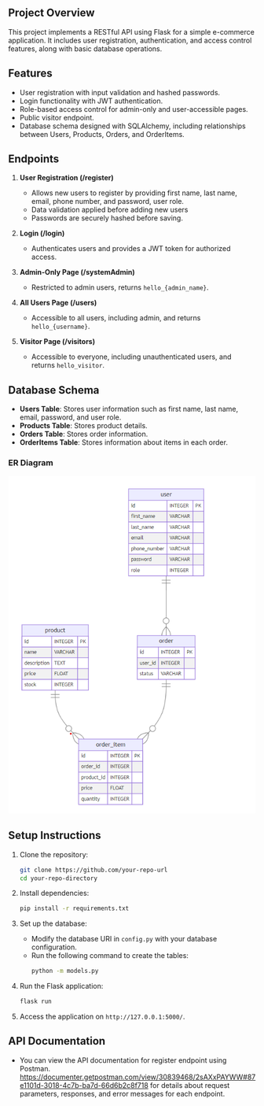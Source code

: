 
## Project Overview
This project implements a RESTful API using Flask for a simple e-commerce application. It includes user registration, authentication, and access control features, along with basic database operations.

## Features
- User registration with input validation and hashed passwords.
- Login functionality with JWT authentication.
- Role-based access control for admin-only and user-accessible pages.
- Public visitor endpoint.
- Database schema designed with SQLAlchemy, including relationships between Users, Products, Orders, and OrderItems.
  
## Endpoints
1. **User Registration (/register)**
   - Allows new users to register by providing first name, last name, email, phone number, and password, user role.
   - Data validation applied before adding new users
   - Passwords are securely hashed before saving.

2. **Login (/login)**
   - Authenticates users and provides a JWT token for authorized access.

3. **Admin-Only Page (/systemAdmin)**
   - Restricted to admin users, returns `hello_{admin_name}`.

4. **All Users Page (/users)**
   - Accessible to all users, including admin, and returns `hello_{username}`.

5. **Visitor Page (/visitors)**
   - Accessible to everyone, including unauthenticated users, and returns `hello_visitor`.

## Database Schema
- **Users Table**: Stores user information such as first name, last name, email, password, and user role.
- **Products Table**: Stores product details.
- **Orders Table**: Stores order information.
- **OrderItems Table**: Stores information about items in each order.

### ER Diagram
![alt text](https://github.com/saraabdelsalam/E-Commerece_Task/blob/main/E-Commerece_ER.png)

## Setup Instructions
1. Clone the repository:
   ```bash
   git clone https://github.com/your-repo-url
   cd your-repo-directory
   ```

2. Install dependencies:
   ```bash
   pip install -r requirements.txt
   ```

3. Set up the database:
   - Modify the database URI in `config.py` with your database configuration.
   - Run the following command to create the tables:
     ```bash
     python -m models.py
     ```

4. Run the Flask application:
   ```bash
   flask run
   ```

5. Access the application on `http://127.0.0.1:5000/`.

## API Documentation
- You can view the API documentation for register endpoint using Postman. https://documenter.getpostman.com/view/30839468/2sAXxPAYWW#87e1101d-3018-4c7b-ba7d-66d6b2c8f718 for details about request parameters, responses, and error messages for each endpoint.
